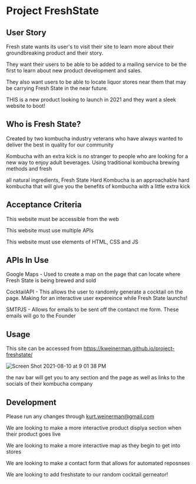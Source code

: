 # Project FreshState

## User Story

Fresh state wants its user's to visit their site to learn more about their groundbreaking product and their story.

They want their users to be able to be added to a mailing service to be the first to learn about new product development and sales. 

They also want users to be able to locate liquor stores near them that may be carrying Fresh State in the near future. 

THIS is a new product looking to launch in 2021 and they want a sleek website to boot!

## Who is Fresh State?

Created by two kombucha industry veterans who have always wanted to deliver the best in quality for our community

Kombucha with an extra kick is no stranger to people who are looking for a new way to enjoy adult beverages. Using traditional kombucha brewing methods and fresh

all natural ingredients, Fresh State Hard Kombucha is an approachable hard kombucha that will give you the benefits of kombucha with a little extra kick

## Acceptance Criteria

This website must be accessible from the web

This website must use multiple APIs

This website must use elements of HTML, CSS and JS

## APIs In Use

Google Maps - Used to create a map on the page that can locate where Fresh State is being brewed and sold

CocktailAPI - This allows the user to randomly generate a cocktail on the page. Making for an interactive user expereince while Fresh State launchs!

SMTPJS - Allows for emails to be sent off the contanct me form. These emails will go to the Founder

## Usage 

This site can be accessed from https://kweinerman.github.io/project-freshstate/

![Screen Shot 2021-08-10 at 9 01 38 PM](https://user-images.githubusercontent.com/85956994/128962987-003bc773-7127-4db7-b303-fb946542489a.png)

the nav bar will get you to any section and the page as well as links to the socials of their kombucha company

## Development 

Please run any changes through kurt.weinerman@gmail.com

We are looking to make a more interactive product displya section when their product goes live

We are looking to make a more interactive map as they begin to get into stores

We are looking to make a contact form that allows for automated reposnses

We are looking to add freshstate to our random cocktail gerneator!
